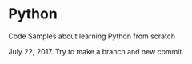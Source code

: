 # Python
Code Samples  about learning Python from scratch

July 22, 2017. Try to make a branch and new commit.
